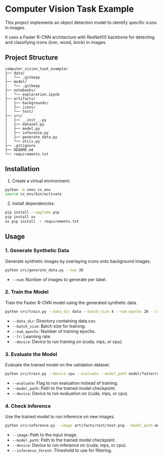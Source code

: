# Computer Vision Task Example

This project implements an object detection model to identify specific icons in images. 

It uses a Faster R-CNN architecture with ResNet50 backbone for detecting and classifying icons (iron, wood, brick) in images.


## Project Structure

```
computer_vision_task_example/
├── data/
│   └── .gitkeep
├── model/
│   └── .gitkeep
├── notebooks/
│   └── exploration.ipynb
├── artifacts/
│   ├── backgrounds/
│   ├── icons/
│   └── test/
├── src/
│   ├── __init__.py
│   ├── dataset.py
│   ├── model.py
│   ├── inference.py
│   ├── generate_data.py
│   └── utils.py
├── .gitignore
├── README.md
└── requirements.txt
```

## Installation

1. Create a virtual environment:

```bash
python -m venv cv_env
source cv_env/bin/activate
```

2. Install dependencies:

```bash
pip install --upgrade pip
pip install uv
uv pip install -r requirements.txt
```

## Usage

### 1. **Generate Synthetic Data**

Generate synthetic images by overlaying icons onto background images.

```bash
python src/generate_data.py --num 20
```
- `--num`: Number of images to generate per label.

### 2. **Train the Model**

Train the Faster R-CNN model using the generated synthetic data.

```bash
python src/train.py --data_dir data --batch_size 4 --num_epochs 20 --lr 0.0005 --device cpu
```

- `--data_dir`: Directory containing data.csv.
- `--batch_size`: Batch size for training.
- `--num_epochs`: Number of training epochs.
- `--lr`: Learning rate.
- `--device`: Device to run training on (cuda, mps, or cpu).

### 3. **Evaluate the Model**

Evaluate the trained model on the validation dataset.

```bash
python src/train.py --device cpu --evaluate --model_path model/fasterrcnn_final.pth
```

- `--evaluate`: Flag to run evaluation instead of training.
- `--model_path`: Path to the trained model checkpoint.
- `--device`: Device to run evaluation on (cuda, mps, or cpu).

### 4. **Check Inference**

Use the trained model to run inference on new images.

```bash
python src/inference.py --image artifacts/test/test.png --model_path model/fasterrcnn_final.pth --device cpu --inference_thresh 0.2
```

- `--image`: Path to the input image.
- `--model_path`: Path to the trained model checkpoint.
- `--device`: Device to run inference on (cuda, mps, or cpu).
- `--inference_thresh`: Threshold to use for filtering.
